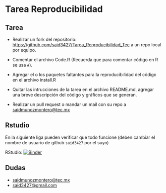 # Tarea Reproducibilidad

## Tarea
- Realizar un fork del repositorio: https://github.com/said3427/Tarea_Reproducibilidad_Tec a un repo local por equipo.

- Comentar el archivo Code.R (Recuerda que para comentar código en R se usa `#`).

- Agregar el o los paquetes faltantes para la reproducibilidad del código en el archivo install.R

- Quitar las intrucciones de la tarea en el archivo README.md, agregar una breve descripción del código y gráficos que se generan.

- Realizar un pull request o mandar un mail con su repo a saidmunozmontero@tec.mx

## Rstudio

En la siguiente liga pueden verificar que todo funcione (deben cambiar el nombre de usuario de github `said3427` por el suyo)

RStudio: [![Binder](http://mybinder.org/badge_logo.svg)](http://mybinder.org/v2/gh/said3427/Tarea_Reproducibilidad_Tec/master?urlpath=rstudio)

## Dudas

- saidmunozmontero@tec.mx
- said3427@gmail.com
